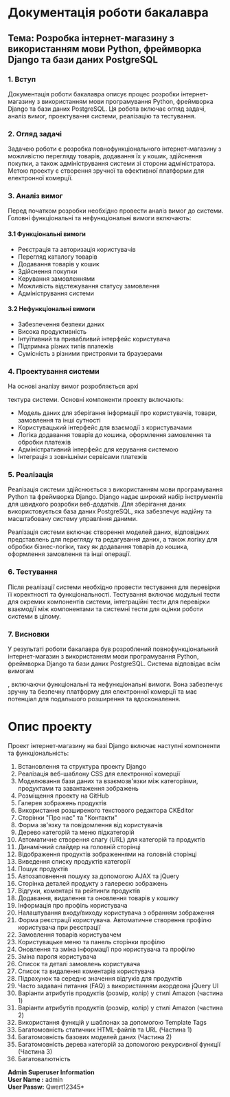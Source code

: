 # Документація роботи бакалавра
## Тема: Розробка інтернет-магазину з використанням мови Python, фреймворка Django та бази даних PostgreSQL

### 1. Вступ

Документація роботи бакалавра описує процес розробки інтернет-магазину з використанням мови програмування Python, фреймворка Django та бази даних PostgreSQL. Ця робота включає огляд задачі, аналіз вимог, проектування системи, реалізацію та тестування.

### 2. Огляд задачі

Задачею роботи є розробка повнофункціонального інтернет-магазину з можливістю перегляду товарів, додавання їх у кошик, здійснення покупки, а також адміністрування системи зі сторони адміністратора. Метою проекту є створення зручної та ефективної платформи для електронної комерції.

### 3. Аналіз вимог

Перед початком розробки необхідно провести аналіз вимог до системи. Головні функціональні та нефункціональні вимоги включають:

#### 3.1 Функціональні вимоги

- Реєстрація та авторизація користувачів
- Перегляд каталогу товарів
- Додавання товарів у кошик
- Здійснення покупки
- Керування замовленнями
- Можливість відстежування статусу замовлення
- Адміністрування системи

#### 3.2 Нефункціональні вимоги

- Забезпечення безпеки даних
- Висока продуктивність
- Інтуїтивний та привабливий інтерфейс користувача
- Підтримка різних типів платежів
- Сумісність з різними пристроями та браузерами

### 4. Проектування системи

На основі аналізу вимог розробляється архі

тектура системи. Основні компоненти проекту включають:

- Модель даних для зберігання інформації про користувачів, товари, замовлення та інші сутності
- Користувацький інтерфейс для взаємодії з користувачами
- Логіка додавання товарів до кошика, оформлення замовлення та обробки платежів
- Адміністративний інтерфейс для керування системою
- Інтеграція з зовнішніми сервісами платежів

### 5. Реалізація

Реалізація системи здійснюється з використанням мови програмування Python та фреймворка Django. Django надає широкий набір інструментів для швидкого розробки веб-додатків. Для зберігання даних використовується база даних PostgreSQL, яка забезпечує надійну та масштабовану систему управління даними.

Реалізація системи включає створення моделей даних, відповідних представлень для перегляду та редагування даних, а також логіку для обробки бізнес-логіки, таку як додавання товарів до кошика, оформлення замовлення та інші операції.

### 6. Тестування

Після реалізації системи необхідно провести тестування для перевірки її коректності та функціональності. Тестування включає модульні тести для окремих компонентів системи, інтеграційні тести для перевірки взаємодії між компонентами та системні тести для оцінки роботи системи в цілому.

### 7. Висновки

У результаті роботи бакалавра був розроблений повнофункціональний інтернет-магазин з використанням мови програмування Python, фреймворка Django та бази даних PostgreSQL. Система відповідає всім вимогам

, включаючи функціональні та нефункціональні вимоги. Вона забезпечує зручну та безпечну платформу для електронної комерції та має потенціал для подальшого розширення та вдосконалення.

# Опис проекту

Проект інтернет-магазину на базі Django включає наступні компоненти та функціональність:

1. Встановлення та структура проекту Django
2. Реалізація веб-шаблону CSS для електронної комерції
3. Моделювання бази даних та взаємозв'язки між категоріями, продуктами та завантаження зображень
4. Розміщення проекту на GitHub
5. Галерея зображень продуктів
6. Використання розширеного текстового редактора CKEditor
7. Сторінки "Про нас" та "Контакти"
8. Форма зв'язку та повідомлення від користувачів
9. Дерево категорій та меню підкатегорій
10. Автоматичне створення слагу (URL) для категорій та продуктів
11. Динамічний слайдер на головній сторінці
12. Відображення продуктів зображеннями на головній сторінці
13. Виведення списку продуктів категорії
14. Пошук продуктів
15. Автозаповнення пошуку за допомогою AJAX та jQuery
16. Сторінка деталей продукту з галереєю зображень
17. Відгуки, коментарі та рейтинги продуктів
18. Додавання, видалення та оновлення товарів у кошику
19. Інформація про профіль користувача
20. Налаштування входу/виходу користувача з обранням зображення
21. Форма реєстрації користувача. Автоматичне створення профілю користувача при реєстрації
22. Замовлення товарів користувачем
23. Користувацьке меню та панель сторінки профілю
24. Оновлення та зміна інформації про користувача та профілю
25. Зміна пароля користувача
26. Список та деталі замовлень користувача
27. Список та видалення коментарів користувача
28. Підрахунок та середнє значення відгуків для продуктів
29. Часто задавані питання (FAQ) з використанням акордеона jQuery UI
30. Варіанти атрибутів продуктів (розмір, колір) у стилі Amazon (частина 1)
31. Варіанти атрибутів продуктів (розмір, колір) у стилі Amazon (частина 2)
32. Використання функцій у шаблонах за допомогою Template Tags
33. Багатомовність статичних HTML-файлів та URL (Частина 1)
34. Багатомовність базових моделей даних (Частина 2)
35. Багатомовність дерева категорій за допомогою рекурсивної функції (Частина 3)
36. Багатовалютність

<b>Admin Superuser Information</b> <br>
<b>User Name :</b> admin<br>
<b>User Passw:</b> Qwert12345*<br>
